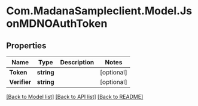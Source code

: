 
# Com.MadanaSampleclient.Model.JsonMDNOAuthToken

## Properties

Name | Type | Description | Notes
------------ | ------------- | ------------- | -------------
**Token** | **string** |  | [optional] 
**Verifier** | **string** |  | [optional] 

[[Back to Model list]](../README.md#documentation-for-models)
[[Back to API list]](../README.md#documentation-for-api-endpoints)
[[Back to README]](../README.md)


